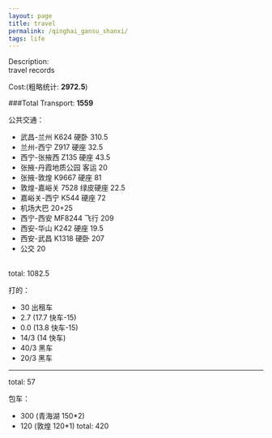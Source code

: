 ```yaml
---
layout: page
title: travel
permalink: /qinghai_gansu_shanxi/
tags: life
---
```


Description:    
travel records     


Cost:(粗略统计:	<b>2972.5</b>)    

###Total Transport: <b>1559</b>    

公共交通：  
* 武昌-兰州 K624 硬卧 310.5
* 兰州-西宁 Z917 硬座 32.5
* 西宁-张掖西 Z135 硬座 43.5
* 张掖-丹霞地质公园 客运 20
* 张掖-敦煌 K9667 硬座 81
* 敦煌-嘉峪关 7528 绿皮硬座 22.5
* 嘉峪关-西宁 K544 硬座 72
* 机场大巴 20+25
* 西宁-西安 MF8244 飞行 209
* 西安-华山 K242 硬座 19.5
* 西安-武昌 K1318 硬卧 207
* 公交 20    
<br>
total: 1082.5    

打的：
* 30 出租车
* 2.7 (17.7 快车-15)
* 0.0 (13.8 快车-15)
* 14/3 (14 快车)
* 40/3 黑车
* 20/3 黑车

--------------------    
total: 57    

包车：    
* 300 (青海湖 150*2)
* 120 (敦煌 120*1)
total: 420    

